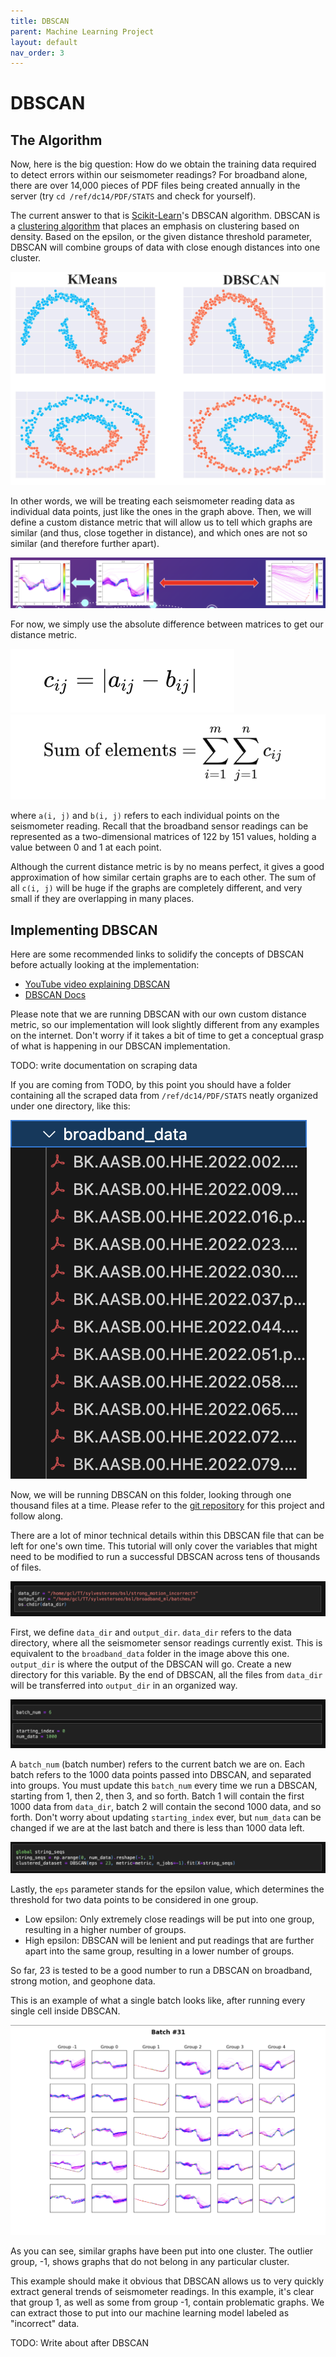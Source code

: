 ```yaml
---
title: DBSCAN
parent: Machine Learning Project
layout: default
nav_order: 3
---
```


# DBSCAN

## The Algorithm

Now, here is the big question: How do we obtain the training data required to detect errors within our seismometer readings? For broadband alone, there are over 14,000 pieces of PDF files being created annually in the server (try `cd /ref/dc14/PDF/STATS` and check for yourself).

The current answer to that is [Scikit-Learn](https://scikit-learn.org/stable/)'s DBSCAN algorithm. DBSCAN is a [clustering algorithm](https://www.google.com/search?q=clustering+algorithm) that places an emphasis on clustering based on density. Based on the epsilon, or the given distance threshold parameter, DBSCAN will combine groups of data with close enough distances into one cluster.

![image](/assets/dbscan.jpg)

In other words, we will be treating each seismometer reading data as individual data points, just like the ones in the graph above. Then, we will define a custom distance metric that will allow us to tell which graphs are similar (and thus, close together in distance), and which ones are not so similar (and therefore further apart).

![image](/assets/distance_metric.png)

For now, we simply use the absolute difference between matrices to get our distance metric.

![image](/assets/math_one.png)
![image](/assets/math_two.png)

where `a(i, j)` and `b(i, j)` refers to each individual points on the seismometer reading. Recall that the broadband sensor readings can be represented as a two-dimensional matrices of 122 by 151 values, holding a value between 0 and 1 at each point.

Although the current distance metric is by no means perfect, it gives a good approximation of how similar certain graphs are to each other. The sum of all `c(i, j)` will be huge if the graphs are completely different, and very small if they are overlapping in many places.

## Implementing DBSCAN

Here are some recommended links to solidify the concepts of DBSCAN before actually looking at the implementation:

- [YouTube video explaining DBSCAN](https://www.youtube.com/watch?v=RDZUdRSDOok)
- [DBSCAN Docs](https://scikit-learn.org/stable/modules/generated/sklearn.cluster.DBSCAN.html)

Please note that we are running DBSCAN with our own custom distance metric, so our implementation will look slightly different from any examples on the internet. Don't worry if it takes a bit of time to get a conceptual grasp of what is happening in our DBSCAN implementation.

TODO: write documentation on scraping data

If you are coming from TODO, by this point you should have a folder containing all the scraped data from `/ref/dc14/PDF/STATS` neatly organized under one directory, like this:

![image](/assets/dbscan_files.png)

Now, we will be running DBSCAN on this folder, looking through one thousand files at a time. Please refer to the [git repository](https://github.com/sylvster/BSL-DBSCAN) for this project and follow along.

There are a lot of minor technical details within this DBSCAN file that can be left for one's own time. This tutorial will only cover the variables that might need to be modified to run a successful DBSCAN across tens of thousands of files.

![image](/assets/dbscan_git1.png)

First, we define `data_dir` and `output_dir`. `data_dir` refers to the data directory, where all the seismometer sensor readings currently exist. This is equivalent to the `broadband_data` folder in the image above this one. `output_dir` is where the output of the DBSCAN will go. Create a new directory for this variable. By the end of DBSCAN, all the files from `data_dir` will be transferred into `output_dir` in an organized way.

![image](/assets/dbscan_git2.png)

A `batch_num` (batch number) refers to the current batch we are on. Each batch refers to the 1000 data points passed into DBSCAN, and separated into groups. You must update this `batch_num` every time we run a DBSCAN, starting from 1, then 2, then 3, and so forth. Batch 1 will contain the first 1000 data from `data_dir`, batch 2 will contain the second 1000 data, and so forth. Don't worry about updating `starting_index` ever, but `num_data` can be changed if we are at the last batch and there is less than 1000 data left.

![image](/assets/dbscan_git3.png)

Lastly, the `eps` parameter stands for the epsilon value, which determines the threshold for two data points to be considered in one group. 
- Low epsilon: Only extremely close readings will be put into one group, resulting in a higher number of groups.
- High epsilon: DBSCAN will be lenient and put readings that are further apart into the same group, resulting in a lower number of groups.

So far, 23 is tested to be a good number to run a DBSCAN on broadband, strong motion, and geophone data.

This is an example of what a single batch looks like, after running every single cell inside DBSCAN.

![image](/assets/dbscan_git4.png)

As you can see, similar graphs have been put into one cluster. The outlier group, -1, shows graphs that do not belong in any particular cluster.

This example should make it obvious that DBSCAN allows us to very quickly extract general trends of seismometer readings. In this example, it's clear that group 1, as well as some from group -1, contain problematic graphs. We can extract those to put into our machine learning model labeled as "incorrect" data.

TODO: Write about after DBSCAN